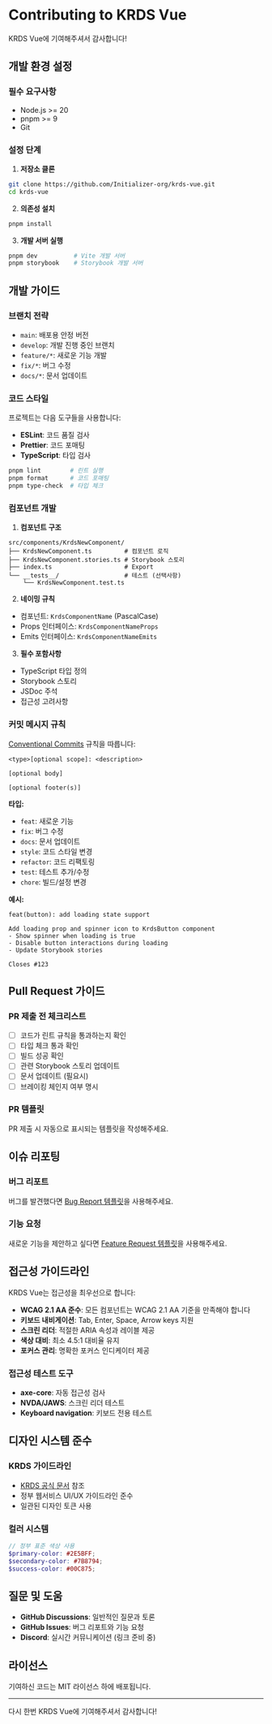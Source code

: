 # Contributing to KRDS Vue

KRDS Vue에 기여해주셔서 감사합니다!

## 개발 환경 설정

### 필수 요구사항

- Node.js >= 20
- pnpm >= 9
- Git

### 설정 단계

1. **저장소 클론**
```bash
git clone https://github.com/Initializer-org/krds-vue.git
cd krds-vue
```

2. **의존성 설치**
```bash
pnpm install
```

3. **개발 서버 실행**
```bash
pnpm dev          # Vite 개발 서버
pnpm storybook    # Storybook 개발 서버
```

## 개발 가이드

### 브랜치 전략

- `main`: 배포용 안정 버전
- `develop`: 개발 진행 중인 브랜치
- `feature/*`: 새로운 기능 개발
- `fix/*`: 버그 수정
- `docs/*`: 문서 업데이트

### 코드 스타일

프로젝트는 다음 도구들을 사용합니다:

- **ESLint**: 코드 품질 검사
- **Prettier**: 코드 포매팅
- **TypeScript**: 타입 검사

```bash
pnpm lint        # 린트 실행
pnpm format      # 코드 포매팅
pnpm type-check  # 타입 체크
```

### 컴포넌트 개발

1. **컴포넌트 구조**
```
src/components/KrdsNewComponent/
├── KrdsNewComponent.ts         # 컴포넌트 로직
├── KrdsNewComponent.stories.ts # Storybook 스토리
├── index.ts                    # Export
└── __tests__/                  # 테스트 (선택사항)
    └── KrdsNewComponent.test.ts
```

2. **네이밍 규칙**
- 컴포넌트: `KrdsComponentName` (PascalCase)
- Props 인터페이스: `KrdsComponentNameProps`
- Emits 인터페이스: `KrdsComponentNameEmits`

3. **필수 포함사항**
- TypeScript 타입 정의
- Storybook 스토리
- JSDoc 주석
- 접근성 고려사항

### 커밋 메시지 규칙

[Conventional Commits](https://www.conventionalcommits.org/) 규칙을 따릅니다:

```
<type>[optional scope]: <description>

[optional body]

[optional footer(s)]
```

**타입:**
- `feat`: 새로운 기능
- `fix`: 버그 수정  
- `docs`: 문서 업데이트
- `style`: 코드 스타일 변경
- `refactor`: 코드 리팩토링
- `test`: 테스트 추가/수정
- `chore`: 빌드/설정 변경

**예시:**
```
feat(button): add loading state support

Add loading prop and spinner icon to KrdsButton component
- Show spinner when loading is true
- Disable button interactions during loading
- Update Storybook stories

Closes #123
```

## Pull Request 가이드

### PR 제출 전 체크리스트

- [ ] 코드가 린트 규칙을 통과하는지 확인
- [ ] 타입 체크 통과 확인
- [ ] 빌드 성공 확인
- [ ] 관련 Storybook 스토리 업데이트
- [ ] 문서 업데이트 (필요시)
- [ ] 브레이킹 체인지 여부 명시

### PR 템플릿

PR 제출 시 자동으로 표시되는 템플릿을 작성해주세요.

## 이슈 리포팅

### 버그 리포트

버그를 발견했다면 [Bug Report 템플릿](https://github.com/Initializer-org/krds-vue/issues/new?template=bug_report.yml)을 사용해주세요.

### 기능 요청

새로운 기능을 제안하고 싶다면 [Feature Request 템플릿](https://github.com/Initializer-org/krds-vue/issues/new?template=feature_request.yml)을 사용해주세요.

## 접근성 가이드라인

KRDS Vue는 접근성을 최우선으로 합니다:

- **WCAG 2.1 AA 준수**: 모든 컴포넌트는 WCAG 2.1 AA 기준을 만족해야 합니다
- **키보드 내비게이션**: Tab, Enter, Space, Arrow keys 지원
- **스크린 리더**: 적절한 ARIA 속성과 레이블 제공
- **색상 대비**: 최소 4.5:1 대비율 유지
- **포커스 관리**: 명확한 포커스 인디케이터 제공

### 접근성 테스트 도구

- **axe-core**: 자동 접근성 검사
- **NVDA/JAWS**: 스크린 리더 테스트
- **Keyboard navigation**: 키보드 전용 테스트

## 디자인 시스템 준수

### KRDS 가이드라인

- [KRDS 공식 문서](https://www.krds.kr) 참조
- 정부 웹서비스 UI/UX 가이드라인 준수
- 일관된 디자인 토큰 사용

### 컬러 시스템

```scss
// 정부 표준 색상 사용
$primary-color: #2E5BFF;
$secondary-color: #7B8794;
$success-color: #00C875;
```

## 질문 및 도움

- **GitHub Discussions**: 일반적인 질문과 토론
- **GitHub Issues**: 버그 리포트와 기능 요청
- **Discord**: 실시간 커뮤니케이션 (링크 준비 중)

## 라이선스

기여하신 코드는 MIT 라이선스 하에 배포됩니다.

---

다시 한번 KRDS Vue에 기여해주셔서 감사합니다!